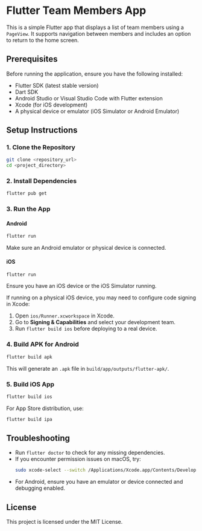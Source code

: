 # Flutter Team Members App

This is a simple Flutter app that displays a list of team members using a `PageView`. It supports navigation between members and includes an option to return to the home screen.

## Prerequisites
Before running the application, ensure you have the following installed:

- Flutter SDK (latest stable version)
- Dart SDK
- Android Studio or Visual Studio Code with Flutter extension
- Xcode (for iOS development)
- A physical device or emulator (iOS Simulator or Android Emulator)

## Setup Instructions

### 1. Clone the Repository
```sh
git clone <repository_url>
cd <project_directory>
```

### 2. Install Dependencies
```sh
flutter pub get
```

### 3. Run the App
#### Android
```sh
flutter run
```
Make sure an Android emulator or physical device is connected.

#### iOS
```sh
flutter run
```
Ensure you have an iOS device or the iOS Simulator running.

If running on a physical iOS device, you may need to configure code signing in Xcode:
1. Open `ios/Runner.xcworkspace` in Xcode.
2. Go to **Signing & Capabilities** and select your development team.
3. Run `flutter build ios` before deploying to a real device.

### 4. Build APK for Android
```sh
flutter build apk
```
This will generate an `.apk` file in `build/app/outputs/flutter-apk/`.

### 5. Build iOS App
```sh
flutter build ios
```
For App Store distribution, use:
```sh
flutter build ipa
```

## Troubleshooting
- Run `flutter doctor` to check for any missing dependencies.
- If you encounter permission issues on macOS, try:
  ```sh
  sudo xcode-select --switch /Applications/Xcode.app/Contents/Developer
  ```
- For Android, ensure you have an emulator or device connected and debugging enabled.

## License
This project is licensed under the MIT License.

